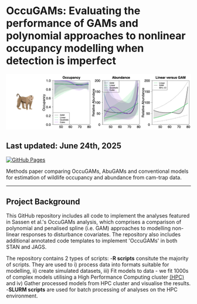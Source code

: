 # OccuGAMs: Evaluating the performance of GAMs and polynomial approaches to nonlinear occupancy modelling when detection is imperfect

![screenshot](Imagery/HeaderImage.png)

## Last updated: June 24th, 2025

[![GitHub Pages](https://img.shields.io/badge/GitHub-Pages-blue?logo=github)](https://github.com/joopie-28/OccuGAM_Methods_ECL)

Methods paper comparing OccuGAMs, AbuGAMs and conventional models for estimation of wildlife occupancy and abundance from cam-trap data.

---

## **Project Background**

This GitHub repository includes all code to implement the analyses featured in Sassen et al.'s OccuGAMs analysis, which comprises a comparison of polynomial and penalised spline (i.e. GAM) approaches to modelling non-linear responses to disturbance covariates. The repository also includes additional annotated code templates to implement 'OccuGAMs' in both STAN and JAGS.

The repository contains 2 types of scripts:
-**R scripts** consitute the majority of scripts. They are used to i) process data into formats suitable for modelling, ii) create simulated datasets, iii) Fit models to data - we fit 1000s of complex models utilising a High Performance Computing cluster [(HPC)](https://rcc.uq.edu.au/systems/high-performance-computing/bunya) and iv) Gather processed models from HPC cluster and visualise the results.
-**SLURM scripts** are used for batch processing of analyses on the HPC environment.




